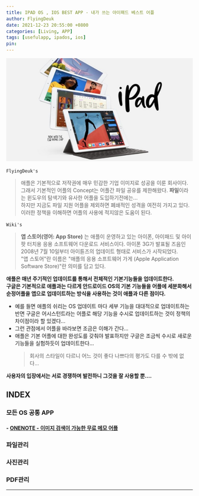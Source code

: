 ```yaml
---
title: IPAD OS , IOS BEST APP - 내가 쓰는 아이패드 베스트 어플
author: FlyingDeuk
date: 2021-12-23 20:55:00 +0800
categories: [Living, APP]
tags: [usefulapp, ipados, ios]
pin:
---
```


![ipad](/img/living/ipad/ipad.jpg)

`FlyingDeuk's`
> 애플은 기본적으로 저작권에 매우 민감한 기업 이미지로 성공을 이룬 회사이다. <br>
그래서 기본적인 어플의 Concept는 어플간 파일 공유를 제한해왔다. **파일**이라는 윈도우의 탐색기와 유사한 어플을 도입하기전에는...<br>
하지만 지금도 파일 지원 어플을 제외하면 폐쇄적인 성격을 여전히 가지고 있다. <br>
이러한 정책을 이해하면 어플의 사용에 적지않은 도움이 된다.

`Wiki's`
>**앱 스토어(영어: App Store)** 는 애플이 운영하고 있는 아이폰, 아이패드 및 아이팟 터치용 응용 소프트웨어 다운로드 서비스이다. 아이폰 3G가 발표될 즈음인 2008년 7월 10일부터 아이튠즈의 업데이트 형태로 서비스가 시작되었다. <br>
"앱 스토어"란 이름은 "애플의 응용 소프트웨어 가게 (Apple Application Software Store)"란 의미를 담고 있다.

**애플은 매년 주기적인 업데이트를 통해서 전체적인 기본기능들을 업데이트한다.** <br>
**구글은 기본적으로 애플과는 다르게 안드로이드 OS의 기본 기능들을 어플에 세분화해서 순정어플을 앱으로 업데이트하는 방식을 사용하는 것이 애플과 다른 점이다.** <br>
- 예를 들면 애플의 쉬리는 OS 업데이트 마다 세부 기능을 대대적으로 업데이트하는 반면 구글은 어시스턴트라는 어플로 해당 기능을 수시로 업데이트하는 것이 정책의 차이점이라 할 있겠다...
- 그런 관점에서 어플을 바라보면 조금은 이해가 간다...
- 애플은 기본 어플에 대한 완성도를 갖춰야 발표하지만 구글은 조금씩 수시로 새로운 기능들을 실험하듯이 업데이트한다...
  > 회사의 스타일이 다르니 어느 것이 좋다 나쁘다의 평가도 다를 수 밖에 없다...

**사용자의 입장에서는 서로 경쟁하며 발전하니 그것을 잘 사용할 뿐....**

## INDEX

### 모든 OS 공통 APP
#### - [ONENOTE - 이미지 검색이 가능한 무료 메모 어플](/posts/onenote/)

### 파일관리

### 사진관리

### PDF관리

----
